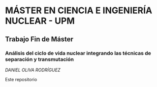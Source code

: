 # MÁSTER EN CIENCIA E INGENIERÍA NUCLEAR - UPM
## Trabajo Fin de Máster
### Análisis del ciclo de vida nuclear integrando las técnicas de separación y transmutación

_*DANIEL OLIVA RODRÍGUEZ*_

Este repositorio